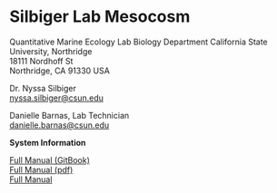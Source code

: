 # Silbiger Lab Mesocosm

Quantitative Marine Ecology Lab
Biology Department
California State University, Northridge  
18111 Nordhoff St  
Northridge, CA 91330 USA


Dr. Nyssa Silbiger  
nyssa.silbiger@csun.edu  


Danielle Barnas, Lab Technician  
danielle.barnas@csun.edu


**System Information**  

[Full Manual (GitBook)](https://silbigerlab.gitbook.io/mesocosm-user-manual/)  
[Full Manual (pdf)](docs/Mesocosm_Manual.pdf)  
[Full Manual](Chapters/README.md)  

